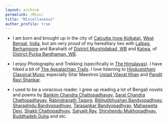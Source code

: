 ```yaml
---
layout: archive
permalink: /Misc/
title: "Miscellaneous"
author_profile: true
---
```


* I am born and brought up in the city of <span style ="color:blue">[Calcutta (now Kolkata)](https://en.wikipedia.org/wiki/Kolkata)</span>, <span style ="color:blue">[West Bengal](https://en.wikipedia.org/wiki/West_Bengal)</span>, <span style ="color:blue">[India](https://en.wikipedia.org/wiki/India)</span>, but am very proud of my hereditary ties with <span style ="color:blue">[Lalbag](https://en.wikipedia.org/wiki/Lalbag_subdivision)</span>,  <span style ="color:blue">[Berhampore](https://en.wikipedia.org/wiki/Berhampore)</span> and Barahatti of <span style ="color:blue">[District Murshidabad, WB](https://en.wikipedia.org/wiki/Murshidabad_district)</span>  and <span style ="color:blue">[Katwa](https://en.wikipedia.org/wiki/Katwa)</span>, of <span style ="color:blue">[District Purba Bardhaman, WB](https://en.wikipedia.org/wiki/Purba_Bardhaman_district)</span>. 

* I enjoy Photography and Trekking (specifically in <span style ="color:blue">[The Himalayas](https://en.wikipedia.org/wiki/Himalayas)</span>). I have hiked a bit of <span style ="color:blue">[The Appalachian Trails](https://en.wikipedia.org/wiki/Appalachian_Trail)</span>. I love listening to <span style ="color:blue">[Hinduststhani Classical Music](https://en.wikipedia.org/wiki/Hindustani_classical_music)</span> especially Sitar Maestros <span style ="color:blue">[Ustad Vilayat Khan](https://en.wikipedia.org/wiki/Vilayat_Khan)</span> and <span style ="color:blue">[Pandit Ravi Shankar](https://en.wikipedia.org/wiki/Ravi_Shankar)</span>. 

* I used to be a voracious reader. I grew up reading a lot of Bengali novels and poems by <span style ="color:blue">[Bankim Chandra Chattopadhayay](https://en.wikipedia.org/wiki/Bankim_Chandra_Chatterjee)</span>, <span style ="color:blue">[Sarat Chandra Chattopadhayay](https://en.wikipedia.org/wiki/Sarat_Chandra_Chattopadhyay)</span>, <span style ="color:blue">[Rabindranath Tagore](https://en.wikipedia.org/wiki/Rabindranath_Tagore)</span>, <span style ="color:blue">[Bibhutibhushan Bandyopadhyay](https://en.wikipedia.org/wiki/Bibhutibhushan_Bandyopadhyay)</span>, <span style ="color:blue">[Sharadindu Bandyopadhyay](https://en.wikipedia.org/wiki/Sharadindu_Bandyopadhyay)</span>, <span style ="color:blue">[Tarasankar Bandyopadhyay](https://en.wikipedia.org/wiki/Tarasankar_Bandyopadhyay)</span>, <span style ="color:blue">[Mahasweta Devi](https://en.wikipedia.org/wiki/Mahasweta_Devi)</span>, <span style ="color:blue">[Shakti Chattopadhyay](https://en.wikipedia.org/wiki/Shakti_Chattopadhyay)</span>, <span style ="color:blue">[Satyajit Ray](https://en.wikipedia.org/wiki/Satyajit_Ray)</span>, <span style ="color:blue">[Shirshendu Mukhopadhyay](https://en.wikipedia.org/wiki/Shirshendu_Mukhopadhyay)</span>, <span style ="color:blue">[Buddhadeb Guha](https://en.wikipedia.org/wiki/Buddhadeb_Guha)</span> and etc.
